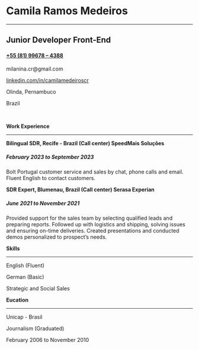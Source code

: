 <!DOCTYPE html>
<html lang="en">
<head>
    <meta charset="UTF-8">
    <meta name="viewport" content="width=device-width, initial-scale=1.0">
</head>
<body>
    <img src="img/eu.jpg" alt="">
    <h1>Camila Ramos Medeiros</h1>
    <hr>
   <h2><b><p>Junior Developer Front-End</p></b>
    <h4><a href="https://wa.me/">+55 (81) 99678 – 4388</a></h4>
    <p>milanina.cr@gmail.com</p>
    <p><a href="https://www.linkedin.com/in/camilamedeiroscr">linkedin.com/in/camilamedeiroscr</a></p>
    <p>Olinda, Pernambuco</p>
    <p>Brazil</p>
<br>
<p><b>Work Experience</b></p>
<hr>

<p><b>Bilingual SDR, Recife - Brazil (Call center)
SpeedMais Soluções</b></p>
<h5><p><b>February 2023 to September 2023</p></b></h5>
<p>Bolt Portugal customer service and sales by chat, phone calls
and email. Fluent English to contact customers.</p>
<p><b>SDR Expert, Blumenau, Brazil (Call center)
Serasa Experian</b></p>
<p><b><h5>June 2021 to November 2021</h5></b></p>
<p>Provided support for the sales team by selecting
qualified leads and preparing reports.
Followed up with logistics and shipping, solving
issues and ensuring on-time deliveries.
Created presentations and conducted demos
personalized to prospect’s needs.</p>

<p><b>Skills</b></p>
<hr>
<p>English (Fluent)</p>
<p>German  (Basic)</p>
<p>Strategic and Social Sales</p>

<p><b>Eucation</b></p>
<hr>
<p>Unicap - Brasil</p>
<p>Journalism (Graduated)</p>
<p>February 2006 to November 2010</p>
  
</body>
</html>
